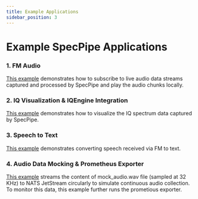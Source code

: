 ```yaml
---
title: Example Applications
sidebar_position: 3
---
```


# Example SpecPipe Applications

### 1. FM Audio
[This example](https://github.com/ml4wireless/specpipe/tree/main/_examples/audio_play) demonstrates how to subscribe to live audio data streams captured and processed by SpecPipe and play the audio chunks locally.

### 2. IQ Visualization & IQEngine Integration
[This example](https://github.com/ml4wireless/specpipe/tree/main/_examples/plot_iq) demonstrates how to visualize the IQ spectrum data captured by SpecPipe.

### 3. Speech to Text
[This example](https://github.com/ml4wireless/specpipe/tree/main/_examples/speech2text) demonstrates converting speech received via FM to text.

### 4. Audio Data Mocking & Prometheus Exporter
[This example](https://github.com/ml4wireless/specpipe/tree/main/_examples/mock_fm) streams the content of mock_audio.wav file (sampled at 32 KHz) to NATS JetStream circularly to simulate continuous audio collection. To monitor this data, this example further runs the prometious exporter.
